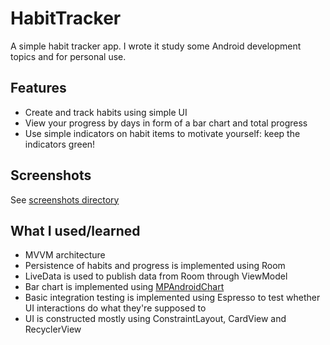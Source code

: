 # HabitTracker
A simple habit tracker app.
I wrote it study some Android development topics and for personal use.

## Features
- Create and track habits using simple UI
- View your progress by days in form of a bar chart and total progress
- Use simple indicators on habit items to motivate yourself: keep the indicators green!

## Screenshots
See [screenshots directory](screenshots/)

## What I used/learned
- MVVM architecture
- Persistence of habits and progress is implemented using Room
- LiveData is used to publish data from Room through ViewModel
- Bar chart is implemented using [MPAndroidChart](https://github.com/PhilJay/MPAndroidChart)
- Basic integration testing is implemented using Espresso to test whether UI interactions do what they're supposed to
- UI is constructed mostly using ConstraintLayout, CardView and RecyclerView
